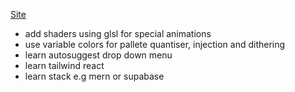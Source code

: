[Site](https://jeshuranjebanesan.github.io/)

- add shaders using glsl for special animations
- use variable colors for pallete quantiser, injection and dithering
- learn autosuggest drop down menu
- learn tailwind react
- learn stack e.g mern or supabase
